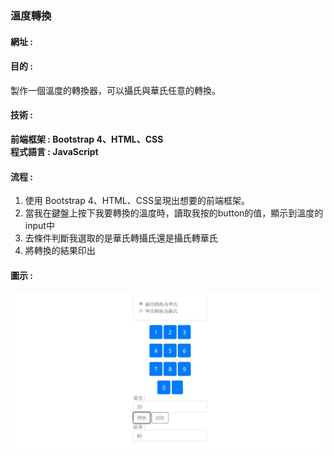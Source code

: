 ### 溫度轉換
#### 網址 : 
#### 目的 :   
製作一個溫度的轉換器，可以攝氏與華氏任意的轉換。
#### 技術 :  
**前端框架 : Bootstrap 4、HTML、CSS**  
**程式語言 : JavaScript**  
#### 流程 : 
1. 使用 Bootstrap 4、HTML、CSS呈現出想要的前端框架。
2. 當我在鍵盤上按下我要轉換的溫度時，讀取我按的button的值，顯示到溫度的input中
3. 去條件判斷我選取的是華氏轉攝氏還是攝氏轉華氏
4. 將轉換的結果印出

#### 圖示 :  
![Foo](https://github.com/EddieSung123/front-end/blob/master/image/tem.JPG?raw=true)

